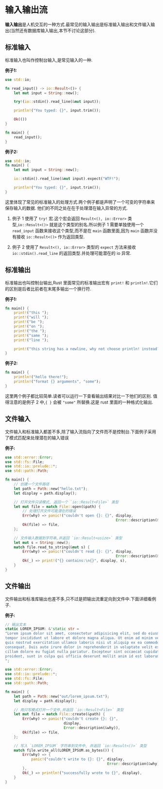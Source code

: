 # 输入输出流
**输入输出**是人机交互的一种方式.最常见的输入输出是标准输入输出和文件输入输出(当然还有数据库输入输出,本节不讨论这部分).

## 标准输入
标准输入也叫作控制台输入,是常见输入的一种.

**例子1:**
```rust
use std::io;

fn read_input() -> io::Result<()> {
    let mut input = String::new();

    try!(io::stdin().read_line(&mut input));

    println!("You typed: {}", input.trim());

    Ok(())
}

fn main() {
    read_input();
}
```
**例子2:**
```rust
use std::io;
fn main() {
    let mut input = String::new();

    io::stdin().read_line(&mut input).expect("WTF!");

    println!("You typed: {}", input.trim());
}
```
这里体现了常见的标准输入的处理方式.两个例子都是声明了一个可变的字符串来保存输入的数据.
他们的不同之处在在于处理潜在输入异常的方式.

1. 例子 1 使用了 `try!` 宏.这个宏会返回 `Result<(), io::Error>` 类型,`io::Result<()>` 就是这个类型的别名.所以例子 1 需要单独使用一个 `read_input` 函数来接收这个类型,而不是在 `main` 函数里面,因为 `main` 函数并没有接收 `io::Result<()>` 作为返回类型.

2. 例子 2 使用了 `Result<(), io::Error>` 类型的 `expect` 方法来接收 `io::stdin().read_line` 的返回类型.并处理可能潜在的 io 异常.

## 标准输出
标准输出也叫控制台输出,Rust 里面常见的标准输出宏有 `print!` 和 `println!`.它们的区别是后者比前者在末尾多输出一个换行符.

**例子1:**
```rust
fn main() {
    print!("this ");
    print!("will ");
    print!("be ");
    print!("on ");
    print!("the ");
    print!("same ");
    print!("line ");

    print!("this string has a newline, why not choose println! instead?\n");
}
```
**例子2:**
```rust
fn main() {
    println!("hello there!");
    println!("format {} arguments", "some");
}
```
这里两个例子都比较简单.读者可以运行一下查看输出结果对比一下他们的区别.
值得注意的是例子 2 中,`{ }` 会被 `"some"` 所替换.这是 rust 里面的一种格式化输出.

## 文件输入
文件输入和标准输入都差不多,除了输入流指向了文件而不是控制台.下面例子采用了模式匹配来处理潜在的输入错误

**例子:**
```rust
use std::error::Error;
use std::fs::File;
use std::io::prelude::*;
use std::path::Path;

fn main() {
    // 创建一个文件路径
    let path = Path::new("hello.txt");
    let display = path.display();

    // 打开文件只读模式, 返回一个 `io::Result<File>` 类型
    let mut file = match File::open(&path) {
        // 处理打开文件可能潜在的错误
        Err(why) => panic!("couldn't open {}: {}", display,
                                                   Error::description(&why)),
        Ok(file) => file,
    };

    // 文件输入数据到字符串,并返回 `io::Result<usize>` 类型
    let mut s = String::new();
    match file.read_to_string(&mut s) {
        Err(why) => panic!("couldn't read {}: {}", display,
                                                   Error::description(&why)),
        Ok(_) => print!("{} contains:\n{}", display, s),
    }
}
```

## 文件输出
文件输出和标准库输出也差不多,只不过是把输出流重定向到文件中.下面详细看例子.

**例子:**
```rust
// 输出文本
static LOREM_IPSUM: &'static str =
"Lorem ipsum dolor sit amet, consectetur adipisicing elit, sed do eiusmod
tempor incididunt ut labore et dolore magna aliqua. Ut enim ad minim veniam,
quis nostrud exercitation ullamco laboris nisi ut aliquip ex ea commodo
consequat. Duis aute irure dolor in reprehenderit in voluptate velit esse
cillum dolore eu fugiat nulla pariatur. Excepteur sint occaecat cupidatat non
proident, sunt in culpa qui officia deserunt mollit anim id est laborum.
";

use std::error::Error;
use std::io::prelude::*;
use std::fs::File;
use std::path::Path;

fn main() {
    let path = Path::new("out/lorem_ipsum.txt");
    let display = path.display();

    // 用只写模式打开一个文件,并返回 `io::Result<File>` 类型
    let mut file = match File::create(&path) {
        Err(why) => panic!("couldn't create {}: {}",
                           display,
                           Error::description(&why)),
        Ok(file) => file,
    };

    // 写入 `LOREM_IPSUM` 字符串到文件中, 并返回 `io::Result<()>` 类型
    match file.write_all(LOREM_IPSUM.as_bytes()) {
        Err(why) => {
            panic!("couldn't write to {}: {}", display,
                                               Error::description(&why))
        },
        Ok(_) => println!("successfully wrote to {}", display),
    }
}
```
